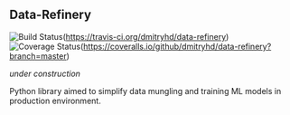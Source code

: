 Data-Refinery
----
![Build Status](https://travis-ci.org/dmitryhd/data-refinery.svg?branch=master)(https://travis-ci.org/dmitryhd/data-refinery)
![Coverage Status](https://coveralls.io/repos/github/dmitryhd/data-refinery/badge.svg?branch=master)(https://coveralls.io/github/dmitryhd/data-refinery?branch=master)

_under construction_

Python library aimed to simplify data mungling and training ML models in production environment.

